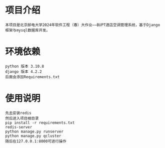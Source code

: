 # 项目介绍
    本项目是北京邮电大学2024年软件工程（春）大作业——BUPT酒店空调管理系统，基于Django框架与mysql数据库开发。
 
# 环境依赖
    python 版本 3.10.8
    django 版本 4.2.2
    后面会添加Requirements.txt
    
# 使用说明
    先去安装redis
    然后进入项目根目录
    pip install -r requirements.txt
    redis-server
    python manage.py runserver
    python manage.py qcluster
    随后在127.0.0.1:8000可进行操作


    

 
 
